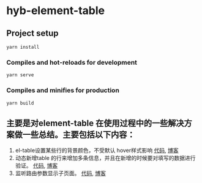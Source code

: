 # hyb-element-table

## Project setup
```
yarn install
```

### Compiles and hot-reloads for development
```
yarn serve
```

### Compiles and minifies for production
```
yarn build
```

## 主要是对element-table 在使用过程中的一些解决方案做一些总结。主要包括以下内容：

1. el-table设置某些行的背景颜色，不受默认 hover样式影响 [代码](./src/views/TableRowHover.vue), [博客](https://blog.csdn.net/hyb_xiaoWuWan/article/details/110672791)  
2. 动态新增table 的行来增加多条信息，并且在新增的时候要对填写的数据进行验证。 [代码](./src/views/TableRules.vue), [博客](https://blog.csdn.net/hyb_xiaoWuWan/article/details/111457278)  
3. 监听路由参数显示子页面。 [代码](./src/views/watchRouter/WatchRouter.vue), [博客](https://blog.csdn.net/hyb_xiaoWuWan/article/details/111460598)  